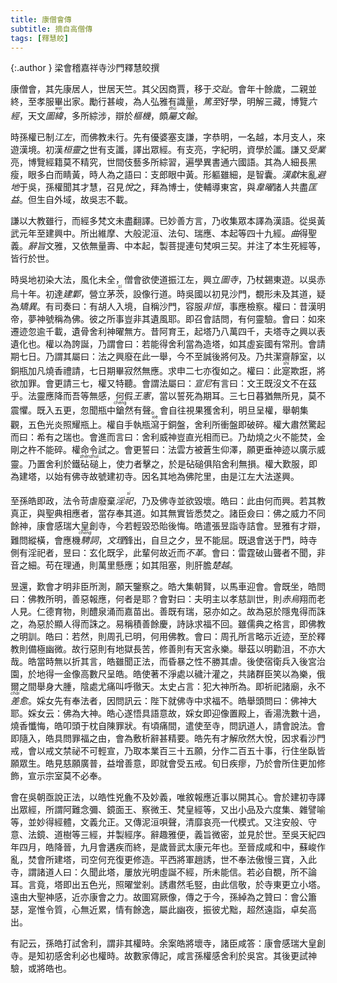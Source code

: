 ```yaml
---
title: 康僧會傳
subtitle: 摘自高僧傳
tags: [釋慧皎]
---
```


{:.author }
梁會稽嘉祥寺沙門釋慧皎撰

康僧會，其先康居人，世居天竺。其父因商賈，移于<dfn title="原为古地区名，泛指五岭以南。汉武帝时为所置十三刺史部之一，辖境相当今广东、广西大部和越南的北部、中部。">交趾</dfn>。會年十餘歲，二親並終，至孝服畢出家。勵行甚峻，為人弘雅有識量，<dfn title="深厚到了极点。">篤至</dfn>好學，明解三藏，博覽<dfn title="六部儒家经典。">六經</dfn>，天文<dfn title="图谶和纬书。">圖<ruby>緯<rt>wěi</rt></ruby></dfn>，多所綜涉，辯於<dfn title="比喻事物的关键部分。">樞機</dfn>，頗<dfn title="专注，撰写。"><ruby>屬<rt>zhǔ</rt></ruby></dfn><dfn title="文章，文辞。">文<ruby>翰<rt>hàn</rt></ruby></dfn>。

時孫權已制<dfn title="江东。指长江下游以东地区。">江左</dfn>，而佛教未行。先有優婆塞支謙，字恭明，一名越，本月支人，來遊漢境。初漢<dfn title="东汉末世桓帝与灵帝的并称。">桓靈</dfn>之世有支讖，譯出眾經。有支亮，字紀明，資學於讖。謙又<dfn title="从师学习。">受業</dfn>亮，博覽經籍莫不精究，世間伎藝多所綜習，遍學異書通六國語。其為人細長黑瘦，眼多白而睛黃，時人為之語曰：支郎眼中黃。形軀雖細，是智囊。<dfn title="汉献帝。即刘协，东汉皇帝，公元189—220年在位。">漢獻</dfn>末亂<dfn title="谓迁地以避灾祸。犹言避世隐居。">避地</dfn>于吳，孫權聞其才慧，召見<dfn title="心悦诚服。">悅</dfn>之，拜為博士，使輔導東宮，與<dfn title="三国吴吴郡云阳（今江苏丹阳）人，孙权时历仕西安令、尚书郎、太子中庶子、黄门侍郎。">韋曜</dfn>諸人共盡<dfn title="匡正补益。">匡益</dfn>。但生自外域，故吳志不載。

謙以大教雖行，而經多梵文未盡翻譯。已妙善方言，乃收集眾本譯為漢語。從吳黃武元年至建興中。所出維摩、大般泥洹、法句、瑞應、本起等四十九經。<dfn title="宛转，迂曲，周遍，详尽。">曲</dfn>得聖義。<dfn title="文辞或话语所表达出的含义、感情色彩和风格。">辭旨</dfn>文雅，又依無量壽、中本起，製菩提連句梵唄三契。并注了本生死經等，皆行於世。

時吳地初染大法，風化未全，僧會欲使道振江左，興立<dfn title="浮图与佛寺。">圖寺</dfn>，乃杖錫東遊。以吳赤烏十年。初達<dfn title="今南京地区。">建鄴</dfn>，營立茅<ruby>茨<rt>cí</rt></ruby>，設像行道。時吳國以初見沙門，覩形未及其道，疑為<dfn title="有意立异。">矯異</dfn>。有司奏曰：有胡人入境，自稱沙門，容服<dfn title="不寻常。">非恒</dfn>，事應檢察。權曰：昔漢明帝，夢神號稱為佛。彼之所事豈非其遺風耶。即召會詰問，有何靈驗。會曰：如來遷迹忽逾千載，遺骨舍利神曜無方。昔阿育王，起塔乃八萬四千，夫塔寺之興以表遺化也。權以為誇誕，乃謂會曰：若能得舍利當為造塔，如其虛妄國有常刑。會請期七日。乃謂其屬曰：法之興廢在此一舉，今不至誠後將何及。乃共潔齋靜室，以銅瓶加凡燒香禮請，七日期畢寂然無應。求申二七亦復如之。權曰：此<ruby>寔<rt>shí</rt></ruby>欺誑，將欲加罪。會更請三七，權又特聽。會謂法屬曰：<dfn title="孔子">宣尼</dfn>有言曰：文王既沒文不在茲乎。法靈應降而吾等無感，何假<dfn title="犹王法。">王憲</dfn>，當以誓死為期耳。三七日暮猶無所見，莫不震懼。既入五更，忽聞瓶中<ruby>鎗<rt>chēng</rt></ruby>然有聲。會自往視果獲舍利，明旦呈權，舉朝集觀，五色光炎照耀瓶上。權自手執瓶<ruby>瀉<rt>xiè</rt></ruby>于銅盤，舍利所衝盤即破碎。權大肅然驚起而曰：希有之瑞也。會進而言曰：舍利威神豈直光相而已。乃劫燒之火不能焚，金剛之杵不能碎。權命令試之。會更誓曰：法雲方被蒼生仰澤，願更垂神迹以廣示威靈。乃置舍利於鐵<ruby>砧<rt>zhēn</rt>磓<rt>zhuì</rt></ruby>上，使力者擊之，於是砧磓俱陷舍利無損。權大歎服，即為建塔，以始有佛寺故號建初寺。因名其地為佛陀里，由是江左大法遂興。

至孫皓即政，法令苛虐廢棄<dfn title="不合礼制的祭祀。">淫<ruby>祀<rt>sì</rt></ruby></dfn>，乃及佛寺並欲毀壞。皓曰：此由何而興。若其教真正，與聖典相應者，當存奉其道。如其無實皆悉焚之。諸臣僉曰：佛之威力不同餘神，康會感瑞大皇創寺，今若輕毀恐貽後悔。皓遣張昱詣寺詰會。昱雅有才辯，難問縱橫，會應機<dfn title="谓自如地、尽情地运用言语文辞。亦作騁辞。"><ruby>騁<rt>chěng</rt></ruby>詞</dfn>，<dfn title="文辞义理。">文理</dfn>鋒出，自旦之夕，昱不能屈。既退會送于門，時寺側有淫祀者，昱曰：玄化既孚，此輩何故近而<dfn title="未除去，不改变。">不革</dfn>。會曰：雷霆破山聾者不聞，非音之細。苟在理通，則萬里懸應；如其阻塞，則肝膽<dfn title="喻相距遥远。">楚越</dfn>。

昱還，歎會才明非臣所測，願天鑒察之。皓大集朝賢，以馬車迎會。會既坐，皓問曰：佛教所明，善惡報應，何者是耶？會對曰：夫明主以孝慈訓世，則<dfn title="金乌，瑞鸟。">赤烏</dfn>翔而老人見。仁德育物，則醴泉涌而嘉苗出。善既有瑞，惡亦如之。故為惡於隱鬼得而誅之，為惡於顯人得而誅之。易稱積善餘慶，詩詠求福不回。雖儒典之格言，即佛教之明訓。皓曰：若然，則周孔已明，何用佛教。會曰：周孔所言略示近迹，至於釋教則備極幽微。故行惡則有地獄長苦，修善則有天宮永樂。舉茲以明勸沮，不亦大哉。皓當時無以折其言，皓雖聞正法，而昏暴之性不勝其虐。後使宿衛兵入後宮治園，於地得一金像高數尺呈皓。皓使著不淨處以穢汁灌之，共諸群臣笑以為樂，俄爾之間舉身大腫，陰處尤痛叫呼徹天。太史占言：犯大神所為。即祈祀諸廟，永不<dfn title="病愈。"><ruby>差<rt>chài</rt></ruby>愈</dfn>。婇女先有奉法者，因問訊云：陛下就佛寺中求福不。皓舉頭問曰：佛神大耶。婇女云：佛為大神。皓心遂悟具語意故，婇女即迎像置殿上，香湯洗數十過，燒香懺悔，皓叩頭于枕自陳罪狀。有頃痛間，遣使至寺，問訊道人，請會說法。會即隨入，皓具問罪福之由，會為敷析辭甚精要。皓先有才解欣然大悅，因求看沙門戒，會以戒文禁祕不可輕宣，乃取本業百三十五願，分作二百五十事，行住坐臥皆願眾生。皓見慈願廣普，益增善意，即就會受五戒。旬日疾瘳，乃於會所住更加修飾，宣示宗室莫不必奉。

會在吳朝亟說正法，以皓性兇麁不及妙義，唯敘報應近事以開其心。會於建初寺譯出眾經，所謂阿難念彌、鏡面王、察微王、梵皇經等，又出小品及六度集、雜譬喻等，並妙得經體，文義允正。又傳泥洹唄聲，清靡哀亮一代模式。又注安般、守意、法鏡、道樹等三經，并製經序。辭趣雅便，義旨微密，並見於世。至吳天紀四年四月，皓降晉，九月會遘疾而終，是歲晉武太康元年也。至晉成咸和中，蘇峻作亂，焚會所建塔，司空何充復更修造。平西將軍趙誘，世不奉法傲慢三寶，入此寺，謂諸道人曰：久聞此塔，屢放光明虛誕不經，所未能信。若必自覩，所不論耳。言竟，塔即出五色光，照曜堂剎。誘肅然毛竪，由此信敬，於寺東更立小塔。遠由大聖神感，近亦康會之力。故圖寫厥像，傳之于今，孫綽為之贊曰：會公簫瑟，寔惟令質，心無近累，情有餘逸，屬此幽夜，振彼尤黜，超然遠詣，卓矣高出。

有記云，孫皓打試舍利，謂非其權時。余案皓將壞寺，諸臣咸答：康會感瑞大皇創寺。是知初感舍利必也權時。故數家傳記，咸言孫權感舍利於吳宮。其後更試神驗，或將皓也。
